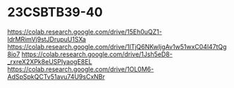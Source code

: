 # 23CSBTB39-40
https://colab.research.google.com/drive/15Eh0uQZ1-IdrMRimVj9stJDrupuU1SXa
https://colab.research.google.com/drive/1lTjQ6NKwIjgAv1w51wxC04l47tQg8io7
https://colab.research.google.com/drive/1Jsh5eD8-_rxreX2XPk8eUSPIyaogE8EL
https://colab.research.google.com/drive/1OL0M6-AdSpSpkQCTv51avu74U9sCxNBr

